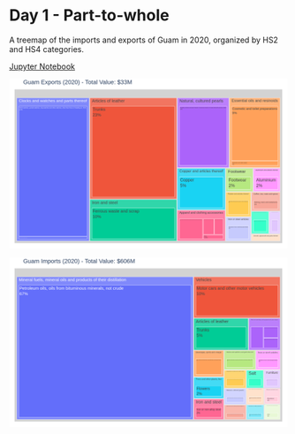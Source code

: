 # Day 1 - Part-to-whole

A treemap of the imports and exports of Guam in 2020, organized by HS2 and HS4
categories.

[Jupyter Notebook](day1.ipynb)

![Day 1 Exports](guam_exports_2020.png)

![Day 1 Imports](guam_imports_2020.png)

